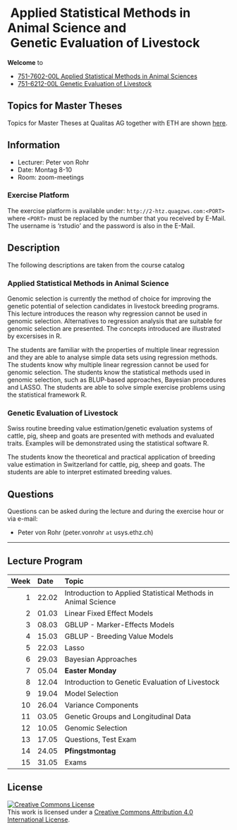  Applied Statistical Methods in Animal Science and  
 Genetic Evaluation of Livestock
================

<!-- README.md is generated from README.Rmd. Please edit that file -->

**Welcome** to

  - [751-7602-00L Applied Statistical Methods in Animal
    Sciences](http://www.vorlesungsverzeichnis.ethz.ch/Vorlesungsverzeichnis/lerneinheit.view?lerneinheitId=150680&semkez=2021S&ansicht=KATALOGDATEN&lang=en)
  - [751-6212-00L Genetic Evaluation of
    Livestock](http://www.vorlesungsverzeichnis.ethz.ch/Vorlesungsverzeichnis/lerneinheit.view?lerneinheitId=149394&semkez=2021S&ansicht=KATALOGDATEN&lang=en)

## Topics for Master Theses

Topics for Master Theses at Qualitas AG together with ETH are shown
[here](https://charlotte-ngs.github.io/gelasmss2021/ "misc/MasterThesisTopics_SS2021.html").

## Information

  - Lecturer: Peter von Rohr
  - Date: Montag 8-10
  - Room: zoom-meetings

### Exercise Platform

The exercise platform is available under:
`http://2-htz.quagzws.com:<PORT>` where `<PORT>` must be replaced by the
number that you received by E-Mail. The username is ‘rstudio’ and the
password is also in the E-Mail.

## Description

The following descriptions are taken from the course catalog

### Applied Statistical Methods in Animal Science

Genomic selection is currently the method of choice for improving the
genetic potential of selection candidates in livestock breeding
programs. This lecture introduces the reason why regression cannot be
used in genomic selection. Alternatives to regression analysis that are
suitable for genomic selection are presented. The concepts introduced
are illustrated by excersises in R.

The students are familiar with the properties of multiple linear
regression and they are able to analyse simple data sets using
regression methods. The students know why multiple linear regression
cannot be used for genomic selection. The students know the statistical
methods used in genomic selection, such as BLUP-based approaches,
Bayesian procedures and LASSO. The students are able to solve simple
exercise problems using the statistical framework R.

### Genetic Evaluation of Livestock

Swiss routine breeding value estimation/genetic evaluation systems of
cattle, pig, sheep and goats are presented with methods and evaluated
traits. Examples will be demonstrated using the statistical software R.

The students know the theoretical and practical application of breeding
value estimation in Switzerland for cattle, pig, sheep and goats. The
students are able to interpret estimated breeding values.

## Questions

Questions can be asked during the lecture and during the exercise hour
or via e-mail:

  - Peter von Rohr (peter.vonrohr `at` usys.ethz.ch)

-----

## Lecture Program

| Week | Date  | Topic                                                         |
| ---: | :---- | :------------------------------------------------------------ |
|    1 | 22.02 | Introduction to Applied Statistical Methods in Animal Science |
|    2 | 01.03 | Linear Fixed Effect Models                                    |
|    3 | 08.03 | GBLUP - Marker-Effects Models                                 |
|    4 | 15.03 | GBLUP - Breeding Value Models                                 |
|    5 | 22.03 | Lasso                                                         |
|    6 | 29.03 | Bayesian Approaches                                           |
|    7 | 05.04 | **Easter Monday**                                             |
|    8 | 12.04 | Introduction to Genetic Evaluation of Livestock               |
|    9 | 19.04 | Model Selection                                               |
|   10 | 26.04 | Variance Components                                           |
|   11 | 03.05 | Genetic Groups and Longitudinal Data                          |
|   12 | 10.05 | Genomic Selection                                             |
|   13 | 17.05 | Questions, Test Exam                                          |
|   14 | 24.05 | **Pfingstmontag**                                             |
|   15 | 31.05 | Exams                                                         |

## License

<a rel="license" href="http://creativecommons.org/licenses/by/4.0/"><img alt="Creative Commons License" style="border-width:0" src="https://i.creativecommons.org/l/by/4.0/88x31.png" /></a><br />This
work is licensed under a
<a rel="license" href="http://creativecommons.org/licenses/by/4.0/">Creative
Commons Attribution 4.0 International License</a>.
